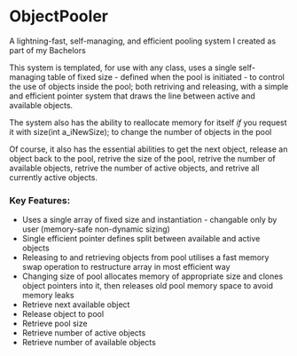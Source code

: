 # ObjectPooler
A lightning-fast, self-managing, and efficient pooling system I created as part of my Bachelors

This system is templated, for use with any class, uses a single self-managing table of fixed size - defined when the pool is initiated - to control the use of objects inside the pool; both retriving and releasing, with a simple and efficient pointer system that draws the line between active and available objects.

The system also has the ability to reallocate memory for itself _if_ you request it with size(int a_iNewSize); to change the number of objects in the pool

Of course, it also has the essential abilities to get the next object, release an object back to the pool, retrive the size of the pool, retrive the number of available objects, retrive the number of active objects, and retrive all currently active objects.

### Key Features:
* Uses a single array of fixed size and instantiation - changable only by user (memory-safe non-dynamic sizing)
* Single efficient pointer defines split between available and active objects
* Releasing to and retrieving objects from pool utilises a fast memory swap operation to restructure array in most efficient way
* Changing size of pool allocates memory of appropriate size and clones object pointers into it, then releases old pool memory space to avoid memory leaks
* Retrieve next available object
* Release object to pool
* Retrieve pool size
* Retrieve number of active objects
* Retrieve number of available objects
